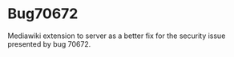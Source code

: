 Bug70672
========

Mediawiki extension to server as a better fix for the security issue presented by bug 70672.
